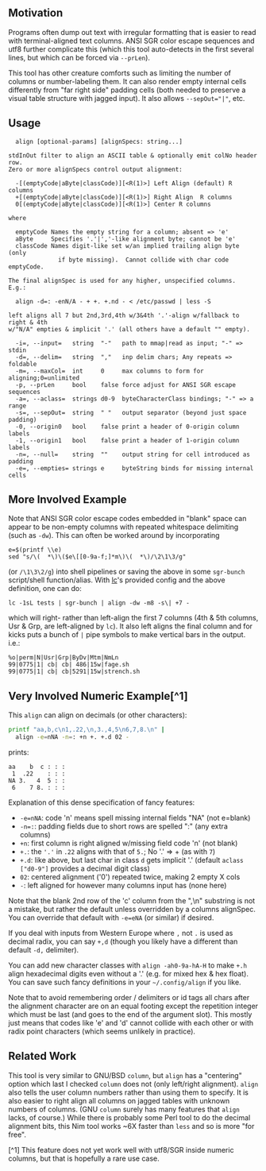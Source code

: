 Motivation
----------
Programs often dump out text with irregular formatting that is easier to read
with terminal-aligned text columns.  ANSI SGR color escape sequences and utf8
further complicate this (which this tool auto-detects in the first several
lines, but which can be forced via `--prLen`).

This tool has other creature comforts such as limiting the number of columns or
number-labeling them.  It can also render empty internal cells differently from
"far right side" padding cells (both needed to preserve a visual table structure
with jagged input).  It also allows `--sepOut="|"`, etc.

Usage
-----
```
  align [optional-params] [alignSpecs: string...]

stdInOut filter to align an ASCII table & optionally emit colNo header row.
Zero or more alignSpecs control output alignment:

  -[(emptyCode|aByte|classCode)][<R(1)>] Left Align (default) R columns
  +[(emptyCode|aByte|classCode)][<R(1)>] Right Align  R columns
  0[(emptyCode|aByte|classCode)][<R(1)>] Center R columns

where

  emptyCode Names the empty string for a column; absent => 'e'
  aByte     Specifies '.'|','-like alignment byte; cannot be 'e'
  classCode Names digit-like set w/an implied trailing align byte (only
              if byte missing).  Cannot collide with char code emptyCode.

The final alignSpec is used for any higher, unspecified columns.  E.g.:

  align -d=: -enN/A - + +. +.nd - < /etc/passwd | less -S

left aligns all 7 but 2nd,3rd,4th w/3&4th '.'-align w/fallback to right & 4th
w/"N/A" empties & implicit '.' (all others have a default "" empty).

  -i=, --input=   string  "-"   path to mmap|read as input; "-" => stdin
  -d=, --delim=   string  ","   inp delim chars; Any repeats => foldable
  -m=, --maxCol=  int     0     max columns to form for aligning;0=unlimited
  -p, --prLen     bool    false force adjust for ANSI SGR escape sequences
  -a=, --aclass=  strings d0-9  byteCharacterClass bindings; "-" => a range
  -s=, --sepOut=  string  " "   output separator (beyond just space padding)
  -0, --origin0   bool    false print a header of 0-origin column labels
  -1, --origin1   bool    false print a header of 1-origin column labels
  -n=, --null=    string  ""    output string for cell introduced as padding
  -e=, --empties= strings e     byteString binds for missing internal cells
```

More Involved Example
---------------------
Note that ANSI SGR color escape codes embedded in "blank" space can appear to be
non-empty columns with repeated whitespace delimiting (such as `-dw`).  This can
often be worked around by incorporating
```
e=$(printf \\e)
sed "s/\(  *\)\($e\[[0-9a-f;]*m\)\(  *\)/\2\1\3/g"
```
(or `/\1\3\2/g`) into shell pipelines or saving the above in some `sgr-bunch`
script/shell function/alias.  With [lc](https://github.com/c-blake/lc)'s
provided config and the above definition, one can do:
```
lc -1sL tests | sgr-bunch | align -dw -m8 -s\| +7 -
```
which will right- rather than left-align the first 7 columns (4th & 5th columns,
Usr & Grp, are left-aligned by `lc`).  It also left aligns the final column and
for kicks puts a bunch of `|` pipe symbols to make vertical bars in the output.
i.e.:
```
%o|perm|N|Usr|Grp|ByDv|Mtm|NmLn
99|0775|1| cb| cb| 486|15w|fage.sh
99|0775|1| cb| cb|5291|15w|strench.sh
```

Very Involved Numeric Example[^1]
---------------------------------
This `align` can align on decimals (or other characters):
```sh
printf "aa,b,c\n1,.22,\n,3.,4,5\n6,7,8.\n" |
  align -e=nNA -n=: +n +. +.d 02 -
```
prints:
```
aa    b  c : : :
 1  .22    : : :
NA 3.   4  5 : :
 6    7 8. : : :
```
Explanation of this dense specification of fancy features:
  - `-e=nNA`: code 'n' means spell missing internal fields "NA" (not e=blank)
  - `-n=:`: padding fields due to short rows are spelled ":" (any extra columns)
  - `+n`: first column is right aligned w/missing field code 'n' (not blank)
  - `+.`: the `'.'` in `.22` aligns with that of `5.`; No '.' => + (as with `7`)
  - `+.d`: like above, but last char in class `d` gets implicit '.' (default
          `aclass ["d0-9"]` provides a decimal digit class)
  - `02`: centered alignment ('0') repeated twice, making 2 empty X cols
  - `-`: left aligned for however many columns input has (none here)

Note that the blank 2nd row of the 'c' column from the ",\n" substring is not a
mistake, but rather the default unless overridden by a columns alignSpec.  You
can override that default with `-e=eNA` (or similar) if desired.

If you deal with inputs from Western Europe where `,` not `.` is used as decimal
radix, you can say `+,d` (though you likely have a different than default `-d,`
delimiter).

You can add new character classes with `align -ah0-9a-hA-H` to make `+.h` align
hexadecimal digits even without a '.' (e.g. for mixed hex & hex float).  You can
save such fancy definitions in your `~/.config/align` if you like.

Note that to avoid remembering order / delimiters or id tags all chars after
the alignment character are on an equal footing except the repetition integer
which must be last (and goes to the end of the argument slot).  This mostly
just means that codes like 'e' and 'd' cannot collide with each other or with
radix point characters (which seems unlikely in practice).

Related Work
------------
This tool is very similar to GNU/BSD `column`, but `align` has a "centering"
option which last I checked `column` does not (only left/right alignment).
`align` also tells the user column numbers rather than using them to specify.
It is also easier to right align all columns on jagged tables with unknown
numbers of columns. (GNU `column` surely has many features that `align` lacks,
of course.)  While there is probably some Perl tool to do the decimal alignment
bits, this Nim tool works ~6X faster than `less` and so is more "for free".

[^1] This feature does not yet work well with utf8/SGR inside numeric columns,
but that is hopefully a rare use case.
